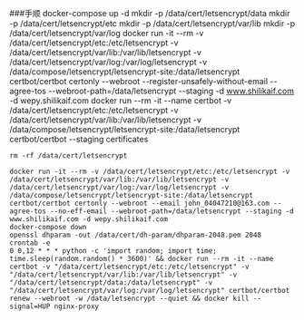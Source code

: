 ###手顺
    docker-compose up -d
    mkdir -p /data/cert/letsencrypt/data
    mkdir -p /data/cert/letsencrypt/etc
    mkdir -p /data/cert/letsencrypt/var/lib
    mkdir -p /data/cert/letsencrypt/var/log
    docker run -it --rm -v /data/cert/letsencrypt/etc:/etc/letsencrypt -v /data/cert/letsencrypt/var/lib:/var/lib/letsencrypt -v /data/cert/letsencrypt/var/log:/var/log/letsencrypt -v /data/compose/letsencrypt/letsencrypt-site:/data/letsencrypt certbot/certbot certonly --webroot --register-unsafely-without-email --agree-tos --webroot-path=/data/letsencrypt --staging -d www.shilikaif.com -d wepy.shilikaif.com
    docker run --rm -it --name certbot -v /data/cert/letsencrypt/etc:/etc/letsencrypt -v /data/cert/letsencrypt/var/lib:/var/lib/letsencrypt -v /data/compose/letsencrypt/letsencrypt-site:/data/letsencrypt certbot/certbot --staging certificates
    
    rm -rf /data/cert/letsencrypt
    
    docker run -it --rm -v /data/cert/letsencrypt/etc:/etc/letsencrypt -v /data/cert/letsencrypt/var/lib:/var/lib/letsencrypt -v /data/cert/letsencrypt/var/log:/var/log/letsencrypt -v /data/compose/letsencrypt/letsencrypt-site:/data/letsencrypt certbot/certbot certonly --webroot --email john_04047210@163.com --agree-tos --no-eff-email --webroot-path=/data/letsencrypt --staging -d www.shilikaif.com -d wepy.shilikaif.com
    docker-compose down
    openssl dhparam -out /data/cert/dh-param/dhparam-2048.pem 2048
    crontab -e
    0 0,12 * * * python -c 'import random; import time; time.sleep(random.random() * 3600)' && docker run --rm -it --name certbot -v "/data/cert/letsencrypt/etc:/etc/letsencrypt" -v "/data/cert/letsencrypt/var/lib:/var/lib/letsencrypt" -v "/data/cert/letsencrypt/data:/data/letsencrypt" -v "/data/cert/letsencrypt/var/log:/var/log/letsencrypt" certbot/certbot renew --webroot -w /data/letsencrypt --quiet && docker kill --signal=HUP nginx-proxy

